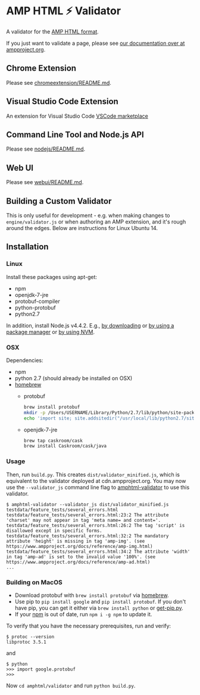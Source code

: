 <!---
Copyright 2015 The AMP HTML Authors. All Rights Reserved.

Licensed under the Apache License, Version 2.0 (the "License");
you may not use this file except in compliance with the License.
You may obtain a copy of the License at

      http://www.apache.org/licenses/LICENSE-2.0

Unless required by applicable law or agreed to in writing, software
distributed under the License is distributed on an "AS-IS" BASIS,
WITHOUT WARRANTIES OR CONDITIONS OF ANY KIND, either express or implied.
See the License for the specific language governing permissions and
limitations under the License.
-->

# AMP HTML ⚡ Validator

A validator for the
[AMP HTML format](https://github.com/ampproject/amphtml/blob/master/README.md).

If you just want to validate a page, please see
[our documentation over at ampproject.org](https://www.ampproject.org/docs/guides/validate.html).

## Chrome Extension
Please see [chromeextension/README.md](https://github.com/ampproject/amphtml/blob/master/validator/chromeextension/README.md).

## Visual Studio Code Extension

An extension for Visual Studio Code
[VSCode marketplace](https://marketplace.visualstudio.com/items?itemName=amphtml.amphtml-validator)

## Command Line Tool and Node.js API

Please see [nodejs/README.md](https://github.com/ampproject/amphtml/blob/master/validator/nodejs/README.md).

## Web UI

Please see [webui/README.md](https://github.com/ampproject/amphtml/blob/master/validator/webui/README.md).

## Building a Custom Validator

This is only useful for development - e.g. when making changes to
`engine/validator.js` or when authoring an AMP extension, and it's rough around
the edges. Below are instructions for Linux Ubuntu 14.

## Installation

### Linux

Install these packages using apt-get:

* npm
* openjdk-7-jre
* protobuf-compiler
* python-protobuf
* python2.7

In addition, install Node.js v4.4.2. E.g.,
  [by downloading](https://nodejs.org/en/download/) or
  [by using a package manager](https://nodejs.org/en/download/package-manager/) or
  [by using NVM](https://github.com/creationix/nvm).

### OSX

Dependencies:

* npm
* python 2.7 (should already be installed on OSX)
* [homebrew](https://brew.sh/)
  * protobuf
    ```sh
    brew install protobuf
    mkdir -p /Users/USERNAME/Library/Python/2.7/lib/python/site-packages
    echo 'import site; site.addsitedir("/usr/local/lib/python2.7/site-packages")' >> /Users/USERNAME/Library/Python/2.7/lib/python/site-packages/homebrew.pth
    ```

  * openjdk-7-jre
    ```sh
    brew tap caskroom/cask
    brew install Caskroom/cask/java
    ```

### Usage

Then, run `build.py`. This creates `dist/validator_minified.js`, which is
equivalent to the validator deployed at cdn.ampproject.org. You may now
use the `--validator_js` command line flag to
[amphtml-validator](https://www.ampproject.org/docs/guides/validate.html#command-line-tool) to use this validator.

```
$ amphtml-validator --validator_js dist/validator_minified.js testdata/feature_tests/several_errors.html
testdata/feature_tests/several_errors.html:23:2 The attribute 'charset' may not appear in tag 'meta name= and content='.
testdata/feature_tests/several_errors.html:26:2 The tag 'script' is disallowed except in specific forms.
testdata/feature_tests/several_errors.html:32:2 The mandatory attribute 'height' is missing in tag 'amp-img'. (see https://www.ampproject.org/docs/reference/amp-img.html)
testdata/feature_tests/several_errors.html:34:2 The attribute 'width' in tag 'amp-ad' is set to the invalid value '100%'. (see https://www.ampproject.org/docs/reference/amp-ad.html)
...
```

### Building on MacOS
* Download protobuf with `brew install protobuf` via [homebrew](https://brew.sh/).
* Use pip to `pip install google` and `pip install protobuf`. If you don't have pip, you can get it either via `brew install python` or [get-pip.py](https://bootstrap.pypa.io/get-pip.py).
* If your [npm](https://www.npmjs.com/) is out of date, run `npm i -g npm` to update it.

To verify that you have the necessary prerequisites, run and verify:
```
$ protoc --version
libprotoc 3.5.1
```
and
```
$ python
>>> import google.protobuf
>>>
```
Now `cd amphtml/validator` and run `python build.py`.
